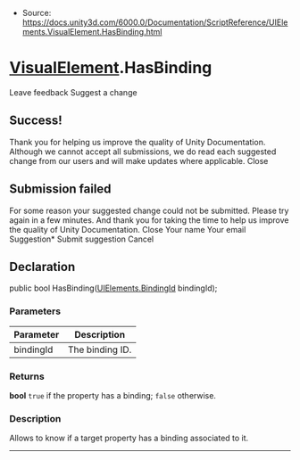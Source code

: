 * Source: https://docs.unity3d.com/6000.0/Documentation/ScriptReference/UIElements.VisualElement.HasBinding.html

#  [VisualElement](https://docs.unity3d.com/6000.0/Documentation/ScriptReference/UIElements.VisualElement.html).HasBinding
Leave feedback
Suggest a change
## Success!
Thank you for helping us improve the quality of Unity Documentation. Although we cannot accept all submissions, we do read each suggested change from our users and will make updates where applicable.
Close
## Submission failed
For some reason your suggested change could not be submitted. Please <a>try again</a> in a few minutes. And thank you for taking the time to help us improve the quality of Unity Documentation.
Close
Your name Your email Suggestion* Submit suggestion
Cancel
## Declaration
public bool HasBinding([UIElements.BindingId](https://docs.unity3d.com/6000.0/Documentation/ScriptReference/UIElements.BindingId.html) bindingId); 
### Parameters
Parameter | Description  
---|---  
bindingId | The binding ID.  
### Returns
**bool** `true` if the property has a binding; `false` otherwise. 
### Description
Allows to know if a target property has a binding associated to it. 
* * *
